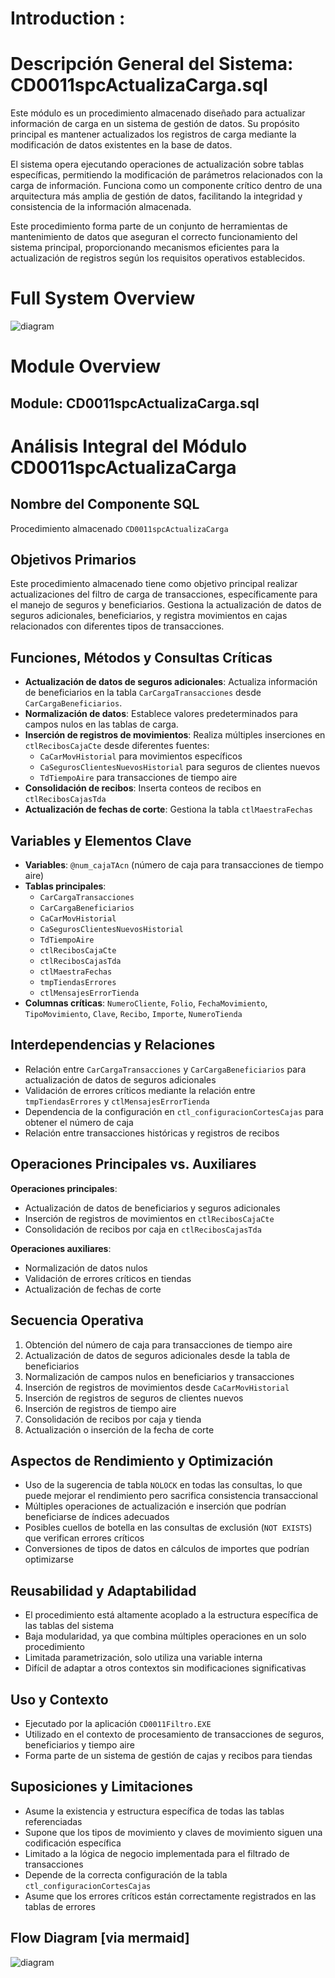 # Introduction :

# Descripción General del Sistema: CD0011spcActualizaCarga.sql

Este módulo es un procedimiento almacenado diseñado para actualizar información de carga en un sistema de gestión de datos. Su propósito principal es mantener actualizados los registros de carga mediante la modificación de datos existentes en la base de datos.

El sistema opera ejecutando operaciones de actualización sobre tablas específicas, permitiendo la modificación de parámetros relacionados con la carga de información. Funciona como un componente crítico dentro de una arquitectura más amplia de gestión de datos, facilitando la integridad y consistencia de la información almacenada.

Este procedimiento forma parte de un conjunto de herramientas de mantenimiento de datos que aseguran el correcto funcionamiento del sistema principal, proporcionando mecanismos eficientes para la actualización de registros según los requisitos operativos establecidos.

# Full System Overview

![diagram](./High_Level_Doc-1.svg)
# Module Overview
## Module: CD0011spcActualizaCarga.sql
# Análisis Integral del Módulo CD0011spcActualizaCarga

## Nombre del Componente SQL
Procedimiento almacenado `CD0011spcActualizaCarga`

## Objetivos Primarios
Este procedimiento almacenado tiene como objetivo principal realizar actualizaciones del filtro de carga de transacciones, específicamente para el manejo de seguros y beneficiarios. Gestiona la actualización de datos de seguros adicionales, beneficiarios, y registra movimientos en cajas relacionados con diferentes tipos de transacciones.

## Funciones, Métodos y Consultas Críticas
- **Actualización de datos de seguros adicionales**: Actualiza información de beneficiarios en la tabla `CarCargaTransacciones` desde `CarCargaBeneficiarios`.
- **Normalización de datos**: Establece valores predeterminados para campos nulos en las tablas de carga.
- **Inserción de registros de movimientos**: Realiza múltiples inserciones en `ctlRecibosCajaCte` desde diferentes fuentes:
  - `CaCarMovHistorial` para movimientos específicos
  - `CaSegurosClientesNuevosHistorial` para seguros de clientes nuevos
  - `TdTiempoAire` para transacciones de tiempo aire
- **Consolidación de recibos**: Inserta conteos de recibos en `ctlRecibosCajasTda`
- **Actualización de fechas de corte**: Gestiona la tabla `ctlMaestraFechas`

## Variables y Elementos Clave
- **Variables**: `@num_cajaTAcn` (número de caja para transacciones de tiempo aire)
- **Tablas principales**:
  - `CarCargaTransacciones`
  - `CarCargaBeneficiarios`
  - `CaCarMovHistorial`
  - `CaSegurosClientesNuevosHistorial`
  - `TdTiempoAire`
  - `ctlRecibosCajaCte`
  - `ctlRecibosCajasTda`
  - `ctlMaestraFechas`
  - `tmpTiendasErrores`
  - `ctlMensajesErrorTienda`
- **Columnas críticas**: `NumeroCliente`, `Folio`, `FechaMovimiento`, `TipoMovimiento`, `Clave`, `Recibo`, `Importe`, `NumeroTienda`

## Interdependencias y Relaciones
- Relación entre `CarCargaTransacciones` y `CarCargaBeneficiarios` para actualización de datos de seguros adicionales
- Validación de errores críticos mediante la relación entre `tmpTiendasErrores` y `ctlMensajesErrorTienda`
- Dependencia de la configuración en `ctl_configuracionCortesCajas` para obtener el número de caja
- Relación entre transacciones históricas y registros de recibos

## Operaciones Principales vs. Auxiliares
**Operaciones principales**:
- Actualización de datos de beneficiarios y seguros adicionales
- Inserción de registros de movimientos en `ctlRecibosCajaCte`
- Consolidación de recibos por caja en `ctlRecibosCajasTda`

**Operaciones auxiliares**:
- Normalización de datos nulos
- Validación de errores críticos en tiendas
- Actualización de fechas de corte

## Secuencia Operativa
1. Obtención del número de caja para transacciones de tiempo aire
2. Actualización de datos de seguros adicionales desde la tabla de beneficiarios
3. Normalización de campos nulos en beneficiarios y transacciones
4. Inserción de registros de movimientos desde `CaCarMovHistorial`
5. Inserción de registros de seguros de clientes nuevos
6. Inserción de registros de tiempo aire
7. Consolidación de recibos por caja y tienda
8. Actualización o inserción de la fecha de corte

## Aspectos de Rendimiento y Optimización
- Uso de la sugerencia de tabla `NOLOCK` en todas las consultas, lo que puede mejorar el rendimiento pero sacrifica consistencia transaccional
- Múltiples operaciones de actualización e inserción que podrían beneficiarse de índices adecuados
- Posibles cuellos de botella en las consultas de exclusión (`NOT EXISTS`) que verifican errores críticos
- Conversiones de tipos de datos en cálculos de importes que podrían optimizarse

## Reusabilidad y Adaptabilidad
- El procedimiento está altamente acoplado a la estructura específica de las tablas del sistema
- Baja modularidad, ya que combina múltiples operaciones en un solo procedimiento
- Limitada parametrización, solo utiliza una variable interna
- Difícil de adaptar a otros contextos sin modificaciones significativas

## Uso y Contexto
- Ejecutado por la aplicación `CD0011Filtro.EXE`
- Utilizado en el contexto de procesamiento de transacciones de seguros, beneficiarios y tiempo aire
- Forma parte de un sistema de gestión de cajas y recibos para tiendas

## Suposiciones y Limitaciones
- Asume la existencia y estructura específica de todas las tablas referenciadas
- Supone que los tipos de movimiento y claves de movimiento siguen una codificación específica
- Limitado a la lógica de negocio implementada para el filtrado de transacciones
- Depende de la correcta configuración de la tabla `ctl_configuracionCortesCajas`
- Asume que los errores críticos están correctamente registrados en las tablas de errores
## Flow Diagram [via mermaid]
![diagram](./High_Level_Doc-2.svg)
